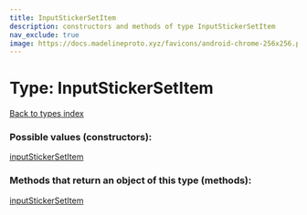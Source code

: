 ```yaml
---
title: InputStickerSetItem
description: constructors and methods of type InputStickerSetItem
nav_exclude: true
image: https://docs.madelineproto.xyz/favicons/android-chrome-256x256.png
---
```

# Type: InputStickerSetItem
[Back to types index](index.md)



### Possible values (constructors):

[inputStickerSetItem](/API_docs/constructors/inputStickerSetItem.md)  



### Methods that return an object of this type (methods):



[inputStickerSetItem](/API_docs/constructors/inputStickerSetItem.md)  

